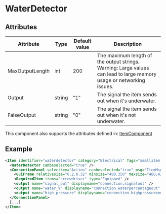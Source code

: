 # WaterDetector


## Attributes

| Attribute       | Type   | Default value | Description                                                                                                          |
|-----------------|--------|---------------|----------------------------------------------------------------------------------------------------------------------|
| MaxOutputLength | int    | 200           | The maximum length of the output strings. Warning: Large values can lead to large memory usage or networking issues. |
| Output          | string | "1"           | The signal the item sends out when it's underwater.                                                                  |
| FalseOutput     | string | "0"           | The signal the item sends out when it's not underwater.                                                              |

This component also supports the attributes defined in: [ItemComponent](ItemComponent.md)


## Example
```xml
<Item identifier="waterdetector" category="Electrical" Tags="smallitem,sensor" maxstacksize="8" cargocontaineridentifier="metalcrate" scale="0.5" impactsoundtag="impact_metal_light" isshootable="true">
  <WaterDetector canbeselected="true" />
  <ConnectionPanel selectkey="Action" canbeselected="true" msg="ItemMsgRewireScrewdriver" hudpriority="10">
    <GuiFrame relativesize="0.2,0.32" minsize="400,350" maxsize="480,420" anchor="Center" style="ConnectionPanel" />
    <RequiredItem items="screwdriver" type="Equipped" />
    <output name="signal_out" displayname="connection.signalout" />
    <output name="water_%" displayname="connection.waterpercentageout" />
    <output name="high_pressure" displayname="connection.highpressureout" />
  </ConnectionPanel>
  [...]
</Item>
```

